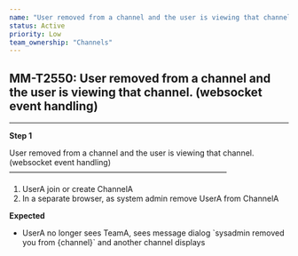 ```yaml
---
name: "User removed from a channel and the user is viewing that channel. (websocket event handling)"
status: Active
priority: Low
team_ownership: "Channels"
---
```


## MM-T2550: User removed from a channel and the user is viewing that channel. (websocket event handling)

---

**Step 1**

User removed from a channel and the user is viewing that channel. (websocket event handling)\
————————————————————————————

1. UserA join or create ChannelA
2. In a separate browser, as system admin remove UserA from ChannelA

**Expected**

- UserA no longer sees TeamA, sees message dialog \`sysadmin removed you from {channel}\` and another channel displays
